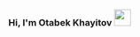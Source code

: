 ### Hi, I'm Otabek Khayitov <img src="https://giphy.com/gifs/hello-wave-hand-gM5qFksULw54NMWyry?utm_source=media-link&utm_medium=landing&utm_campaign=Media%20Links&utm_term" width="30">
